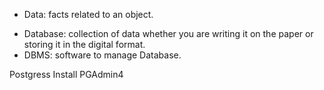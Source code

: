 * Data: facts related to an object.
- Database: collection of data whether you are writing it on the paper or storing it in the digital format.
- DBMS: software to manage Database.

Postgress
Install PGAdmin4
